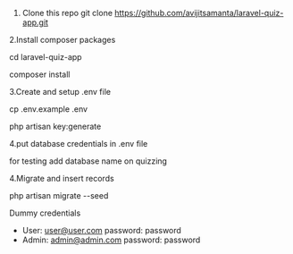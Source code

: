 1. Clone this repo
git clone https://github.com/avijitsamanta/laravel-quiz-app.git

2.Install composer packages

cd laravel-quiz-app

composer install

3.Create and setup .env file

cp .env.example .env

php artisan key:generate

4.put database credentials in .env file

for testing add database name on quizzing

4.Migrate and insert records

php artisan migrate --seed

Dummy credentials

- User: user@user.com password: password
- Admin: admin@admin.com password: password
